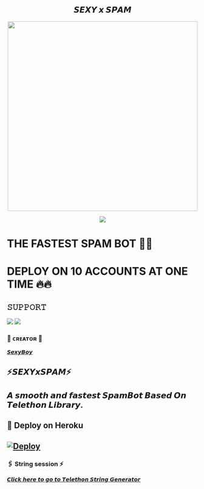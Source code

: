 <h2 align="center"><b> 𝙎𝙀𝙓𝙔 𝙭 𝙎𝙋𝘼𝙈 </b></h2>

<p align='Middle'><a href='https://t.me/sEXY_boy_xD'><img src='https://telegra.ph/file/e3f6111afb977c70c5924.png' width='500"'></a></p>

<p align="center">
  <img src="https://readme-typing-svg.herokuapp.com?color=F77247&width=420&lines=A+Advanced+And+High+Quality+Bot%E2%9C%8C%EF%B8%8F;Pro%2C+Op%2C+YourDad%E2%9D%A4%EF%B8%8F">
</p> 

# THE FASTEST SPAM BOT 🤞🤞 
# DEPLOY ON 10 ACCOUNTS AT ONE TIME 🔥🔥

## 𝚂𝚄𝙿𝙿𝙾𝚁𝚃 
                          
<a href="https://t.me/Sexy_Army"><img src="https://img.shields.io/badge/Join-SUPPORT%20GROUP-red.svg?logo=Telegram"></a>
<a href="https://t.me/Sexy_Army"><img src="https://img.shields.io/badge/Join-OFFICIAL%20GROUP-red.svg?logo=Telegram"></a>


### 🖤 ᴄʀᴇᴀᴛᴏʀ 🖤

[𝙎𝙚𝙭𝙮𝘽𝙤𝙮](https://t.me/Sexy_Boy_xD)

## ⚡𝙎𝙀𝙓𝙔𝙭𝙎𝙋𝘼𝙈⚡
## 𝘼 𝙨𝙢𝙤𝙤𝙩𝙝 𝙖𝙣𝙙 𝙛𝙖𝙨𝙩𝙚𝙨𝙩 𝙎𝙥𝙖𝙢𝘽𝙤𝙩  𝘽𝙖𝙨𝙚𝙙 𝙊𝙣 𝙏𝙚𝙡𝙚𝙩𝙝𝙤𝙣 𝙇𝙞𝙗𝙧𝙖𝙧𝙮.



## 🚀 Deploy on Heroku 
[![Deploy](https://www.herokucdn.com/deploy/button.svg)](https://heroku.com/deploy?template=https://github.com/Itz-UNKOWN-xd/SEXYxSPAM)
------------------------------------------------

### 🖇️ String session ⚡

[𝘾𝙡𝙞𝙘𝙠 𝙝𝙚𝙧𝙚 𝙩𝙤 𝙜𝙤 𝙩𝙤 𝙏𝙚𝙡𝙚𝙩𝙝𝙤𝙣 𝙎𝙩𝙧𝙞𝙣𝙜 𝙂𝙚𝙣𝙚𝙧𝙖𝙩𝙤𝙧](https://t.me/@exy_Session_GenRobot)




